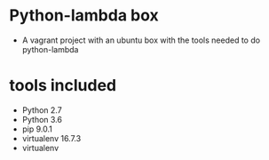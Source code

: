 # Python-lambda box
* A vagrant project with an ubuntu box with the tools needed to do python-lambda

# tools included
* Python 2.7
* Python 3.6
* pip 9.0.1
* virtualenv 16.7.3
* virtualenv
